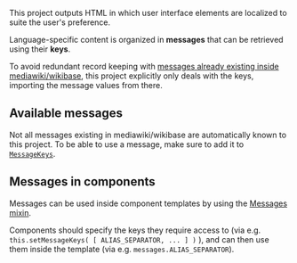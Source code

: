 This project outputs HTML in which user interface elements are localized to suite the user's preference.

Language-specific content is organized in **messages** that can be retrieved using their **keys**.

To avoid redundant record keeping with [messages already existing inside mediawiki/wikibase](https://gerrit.wikimedia.org/r/plugins/gitiles/mediawiki/extensions/Wikibase/+/master/repo/i18n/), this project explicitly only deals with the keys, importing the message values from there.

## Available messages

Not all messages existing in mediawiki/wikibase are automatically known to this project. To be able to use a message, make sure to add it to [`MessageKeys`](src/common/MessageKeys.ts).

## Messages in components

Messages can be used inside component templates by using the [Messages mixin](src/components/mixins/Messages.ts).

Components should specify the keys they require access to (via e.g. `this.setMessageKeys( [ ALIAS_SEPARATOR, ... ] )` ), and can then use them inside the template (via e.g. `messages.ALIAS_SEPARATOR`).
